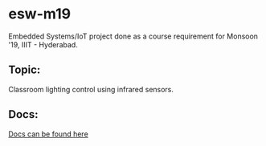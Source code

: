 # esw-m19

Embedded Systems/IoT project done as a course requirement for Monsoon '19, IIIT - Hyderabad.

## Topic:
Classroom lighting control using infrared sensors.

## Docs:
[Docs can be found here](https://docs.google.com/document/d/1In4bynrzssxouhTr3U9TXCUi_5Dk4BWNHGXWmCgRFFo/edit?usp=sharing)
